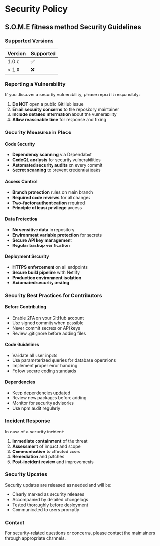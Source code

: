 # Security Policy
## S.O.M.E fitness method Security Guidelines

### Supported Versions

| Version | Supported          |
| ------- | ------------------ |
| 1.0.x   | :white_check_mark: |
| < 1.0   | :x:                |

### Reporting a Vulnerability

If you discover a security vulnerability, please report it responsibly:

1. **Do NOT** open a public GitHub issue
2. **Email security concerns** to the repository maintainer
3. **Include detailed information** about the vulnerability
4. **Allow reasonable time** for response and fixing

### Security Measures in Place

#### Code Security
- **Dependency scanning** via Dependabot
- **CodeQL analysis** for security vulnerabilities
- **Automated security audits** on every commit
- **Secret scanning** to prevent credential leaks

#### Access Control
- **Branch protection** rules on main branch
- **Required code reviews** for all changes
- **Two-factor authentication** required
- **Principle of least privilege** access

#### Data Protection
- **No sensitive data** in repository
- **Environment variable protection** for secrets
- **Secure API key management**
- **Regular backup verification**

#### Deployment Security
- **HTTPS enforcement** on all endpoints
- **Secure build pipeline** with Netlify
- **Production environment isolation**
- **Automated security testing**

### Security Best Practices for Contributors

#### Before Contributing
- Enable 2FA on your GitHub account
- Use signed commits when possible
- Never commit secrets or API keys
- Review .gitignore before adding files

#### Code Guidelines
- Validate all user inputs
- Use parameterized queries for database operations
- Implement proper error handling
- Follow secure coding standards

#### Dependencies
- Keep dependencies updated
- Review new packages before adding
- Monitor for security advisories
- Use npm audit regularly

### Incident Response

In case of a security incident:

1. **Immediate containment** of the threat
2. **Assessment** of impact and scope
3. **Communication** to affected users
4. **Remediation** and patches
5. **Post-incident review** and improvements

### Security Updates

Security updates are released as needed and will be:
- Clearly marked as security releases
- Accompanied by detailed changelogs
- Tested thoroughly before deployment
- Communicated to users promptly

### Contact

For security-related questions or concerns, please contact the maintainers through appropriate channels.